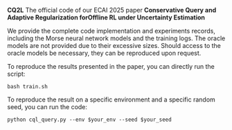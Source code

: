 **CQ2L** 
The official code of our ECAI 2025 paper **Conservative Query and Adaptive Regularization forOffline RL under Uncertainty Estimation**

We provide the complete code implementation and experiments records, including the Morse neural network models and the training logs. The oracle models are not provided due to their excessive sizes. Should access to the oracle models be necessary, they can be reproduced upon request.


To reproduce the results presented in the paper, you can directly run the script:

```
bash train.sh
```

To reproduce the result on a specific environment and a specific random seed, you can run the code:
```
python cql_query.py --env $your_env --seed $your_seed
```
